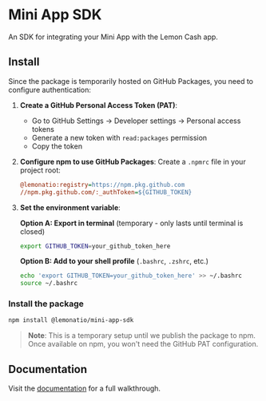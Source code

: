 # Mini App SDK

An SDK for integrating your Mini App with the Lemon Cash app.

## Install

Since the package is temporarily hosted on GitHub Packages, you need to configure authentication:

1. **Create a GitHub Personal Access Token (PAT)**:
   - Go to GitHub Settings → Developer settings → Personal access tokens
   - Generate a new token with `read:packages` permission
   - Copy the token

2. **Configure npm to use GitHub Packages**:
   Create a `.npmrc` file in your project root:
   ```ini
   @lemonatio:registry=https://npm.pkg.github.com
   //npm.pkg.github.com/:_authToken=${GITHUB_TOKEN}
   ```

3. **Set the environment variable**:
   
   **Option A: Export in terminal** (temporary - only lasts until terminal is closed)
   ```bash
   export GITHUB_TOKEN=your_github_token_here
   ```
   
   **Option B: Add to your shell profile** (`.bashrc`, `.zshrc`, etc.)
   ```bash
   echo 'export GITHUB_TOKEN=your_github_token_here' >> ~/.bashrc
   source ~/.bashrc
   ```

### Install the package

```bash
npm install @lemonatio/mini-app-sdk
```

> **Note**: This is a temporary setup until we publish the package to npm. Once available on npm, you won't need the GitHub PAT configuration.

## Documentation

Visit the [documentation](https://lemoncash.mintlify.app/quickstart/quickstart) for a full walkthrough.
